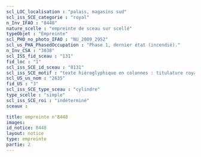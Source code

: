 ```yaml
---
scl_LOC_localisation : "palais, magasins sud"
scl_iss_SCE_categorie : "royal"
n_Inv_IFAO : "8448"
nature_scelle : "empreinte de sceau sur scellé"
typeObjet : "Empreinte"
scl_PHO_no_photo_IFAO : "NU_2009_2952"
scl_us_PHA_PhasedOccupation : "Phase 1, dernier état (incendié)."
n_Inv_CSA : "3038"
scl_ISS_fid_sceau : "131"
fid_loc : "1"
scl_iss_SCE_id_sceau : "0131"
scl_iss_SCE_motif : "texte hiéroglyphique en colonnes : titulature royale et épithètes de fonctionnaire."
scl_US_us_nom : "2635"
fid_US : "3"
scl_iss_SCE_type_sceau : "cylindre"
type_scelle : "simple"
scl_iss_SCE_roi : "indéterminé"
sceaux :

title: empreinte n°8448
images: 
id_notice: 8448
layout: notice
type: empreinte
partie: 2
---
```

